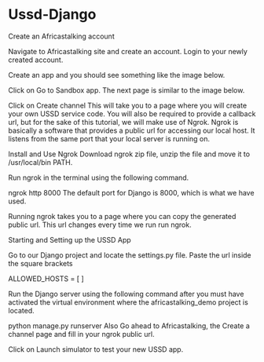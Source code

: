 # Ussd-Django

Create an Africastalking account

Navigate to Africastalking site and create an account. Login to your newly created account.

Create an app and you should see something like the image below.



Click on Go to Sandbox app. The next page is similar to the image below.


Click on Create channel This will take you to a page where you will create your own USSD service code. You will also be required to provide a callback url, but for the sake of this tutorial, we will make use of Ngrok. Ngrok is basically a software that provides a public url for accessing our local host. It listens from the same port that your local server is running on.


Install and Use Ngrok
Download ngrok zip file, unzip the file and move it to /usr/local/bin PATH.


Run ngrok in the terminal using the following command.


ngrok http 8000
The default port for Django is 8000, which is what we have used.

Running ngrok takes you to a page where you can copy the generated public url. This url changes every time we run run ngrok.

Starting and Setting up the USSD App

Go to our Django project and locate the settings.py file. Paste the url inside the square brackets

ALLOWED_HOSTS = [ ]

Run the Django server using the following command after you must have activated the virtual environment where the africastalking_demo project is located.

python manage.py runserver
Also Go ahead to Africastalking, the Create a channel page and fill in your ngrok public url.

Click on Launch simulator to test your new USSD app.